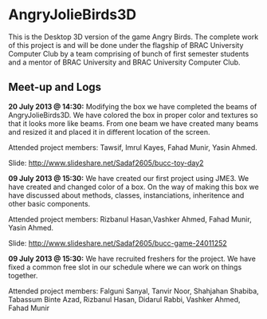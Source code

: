 AngryJolieBirds3D
=================
This is the Desktop 3D version of the game Angry Birds. The complete work of this project is and will be done under the flagship of BRAC University Computer Club by a team comprising of bunch of first semester students and a mentor of BRAC University and BRAC University Computer Club.


Meet-up and Logs
------------

<b>20 July 2013 @ 14:30:</b> Modifying the box we have completed the beams of AngryJolieBirds3D. We have colored the box in  proper color and textures so that it looks more like beams. From one beam we have created many beams and resized it and placed it in different location of the screen.

Attended project members: Tawsif, Imrul Kayes, Fahad Munir, Yasin Ahmed.

Slide: http://www.slideshare.net/Sadaf2605/bucc-toy-day2


<b>09 July 2013 @ 15:30:</b> We have created our first project using JME3. We have created and changed color of a box. On the way of making this box we have discussed about methods, classes, instanciations, inheritence and other basic components.

Attended project members: Rizbanul Hasan,Vashker Ahmed, Fahad Munir, Yasin Ahmed.

Slide: http://www.slideshare.net/Sadaf2605/bucc-game-24011252

<b>09 July 2013 @ 15:30:</b> We have recruited freshers for the project. We have fixed a common free slot in our schedule where we can work on things together. 

Attended project members: Falguni Sanyal, Tanvir Noor, Shahjahan Shabiba, Tabassum Binte Azad, Rizbanul Hasan, Didarul Rabbi, Vashker Ahmed, Fahad Munir
